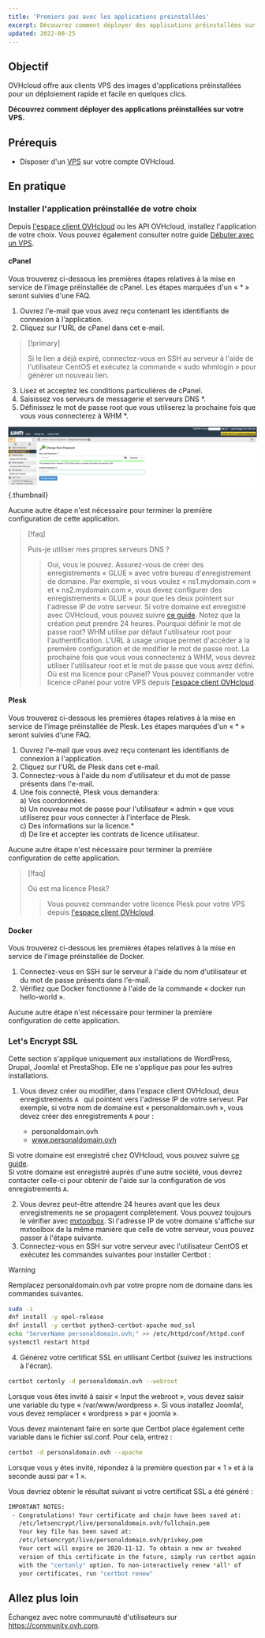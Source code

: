 ```yaml
---
title: 'Premiers pas avec les applications préinstallées'
excerpt: Découvrez comment déployer des applications préinstallées sur votre VPS
updated: 2022-08-25
---
```



## Objectif

OVHcloud offre aux clients VPS des images d'applications préinstallées pour un déploiement rapide et facile en quelques clics.

**Découvrez comment déployer des applications préinstallées sur votre VPS.**

## Prérequis

- Disposer d'un [VPS](https://www.ovhcloud.com/fr/vps/) sur votre compte OVHcloud.

## En pratique

### Installer l'application préinstallée de votre choix

Depuis [l'espace client OVHcloud](https://ca.ovh.com/auth/?action=gotomanager&from=https://www.ovh.com/ca/fr/&ovhSubsidiary=qc) ou les API OVHcloud, installez l'application de votre choix. Vous pouvez également consulter notre guide [Débuter avec un VPS](/pages/bare_metal_cloud/virtual_private_servers/starting_with_a_vps).

#### cPanel

Vous trouverez ci-dessous les premières étapes relatives à la mise en service de l'image préinstallée de cPanel. Les étapes marquées d'un « * » seront suivies d'une FAQ.

1. Ouvrez l'e-mail que vous avez reçu contenant les identifiants de connexion à l'application.
2. Cliquez sur l'URL de cPanel dans cet e-mail.

> [!primary]
>
> Si le lien a déjà expiré, connectez-vous en SSH au serveur à l'aide de l'utilisateur CentOS et exécutez la commande « sudo whmlogin » pour générer un nouveau lien. 
>

<ol start="3">
  <li>Lisez et acceptez les conditions particulières de cPanel.</li>
  <li>Saisissez vos serveurs de messagerie et serveurs DNS *.</li>
  <li>Définissez le mot de passe root que vous utiliserez la prochaine fois que vous vous connecterez à WHM *.</li>
</ol>

![horizon](images/change_root.png){.thumbnail}

Aucune autre étape n'est nécessaire pour terminer la première configuration de cette application.

> [!faq]
>
> Puis-je utiliser mes propres serveurs DNS ?
>> Oui, vous le pouvez. Assurez-vous de créer des enregistrements « GLUE » avec votre bureau d'enregistrement de domaine. Par exemple, si vous voulez « ns1.mydomain.com » et « ns2.mydomain.com », vous devez configurer des enregistrements « GLUE » pour que les deux pointent sur l'adresse IP de votre serveur. Si votre domaine est enregistré avec OVHcloud, vous pouvez suivre [ce guide](/pages/web_cloud/domains/glue_registry#etape-1-ajouter-les-enregistrements-glue). Notez que la création peut prendre 24 heures.
> Pourquoi définir le mot de passe root?
>> WHM utilise par défaut l'utilisateur root pour l'authentification. L'URL à usage unique permet d'accéder à la première configuration et de modifier le mot de passe root. La prochaine fois que vous vous connecterez à WHM, vous devrez utiliser l'utilisateur root et le mot de passe que vous avez défini.
> Où est ma licence pour cPanel?
>> Vous pouvez commander votre licence cPanel pour votre VPS depuis [l'espace client OVHcloud](https://ca.ovh.com/manager/dedicated/#/configuration/license/order).

#### Plesk

Vous trouverez ci-dessous les premières étapes relatives à la mise en service de l'image préinstallée de Plesk. Les étapes marquées d'un « * » seront suivies d'une FAQ.

1. Ouvrez l'e-mail que vous avez reçu contenant les identifiants de connexion à l'application.
2. Cliquez sur l'URL de Plesk dans cet e-mail.
3. Connectez-vous à l'aide du nom d'utilisateur et du mot de passe présents dans l'e-mail.
4. Une fois connecté, Plesk vous demandera:   
    a) Vos coordonnées.  
    b) Un nouveau mot de passe pour l'utilisateur « admin » que vous utiliserez pour vous connecter à l'interface de Plesk.  
    c) Des informations sur la licence.*  
    d) De lire et accepter les contrats de licence utilisateur.  

Aucune autre étape n'est nécessaire pour terminer la première configuration de cette application.

> [!faq]
>
> Où est ma licence Plesk?
>> Vous pouvez commander votre licence Plesk pour votre VPS depuis [l'espace client OVHcloud](https://ca.ovh.com/manager/dedicated/#/configuration/license/order).

#### Docker

Vous trouverez ci-dessous les premières étapes relatives à la mise en service de l'image préinstallée de Docker.

1. Connectez-vous en SSH sur le serveur à l'aide du nom d'utilisateur et du mot de passe présents dans l'e-mail.
2. Vérifiez que Docker fonctionne à l'aide de la commande « docker run hello-world ».

Aucune autre étape n'est nécessaire pour terminer la première configuration de cette application.

### Let's Encrypt SSL

Cette section s'applique uniquement aux installations de WordPress, Drupal, Joomla! et PrestaShop. Elle ne s'applique pas pour les autres installations.

1. Vous devez créer ou modifier, dans l'espace client OVHcloud, deux enregistrements `A `  qui pointent vers l'adresse IP de votre serveur. Par exemple, si votre nom de domaine est « personaldomain.ovh », vous devez créer des enregistrements `A` pour :  

    - personaldomain.ovh <br>
    - www.personaldomain.ovh <br>  

Si votre domaine est enregistré chez OVHcloud, vous pouvez suivre [ce guide](/pages/web_cloud/domains/dns_zone_edit).
<br>Si votre domaine est enregistré auprès d'une autre société, vous devrez contacter celle-ci pour obtenir de l'aide sur la configuration de vos enregistrements `A`.

<ol start="2">
  <li>Vous devrez peut-être attendre 24 heures avant que les deux enregistrements ne se propagent complètement. Vous pouvez toujours le vérifier avec <a href="https://mxtoolbox.com/DnsLookup.aspx">mxtoolbox</a>. Si l'adresse IP de votre domaine s'affiche sur mxtoolbox de la même manière que celle de votre serveur, vous pouvez passer à l'étape suivante.</li>

  <li>Connectez-vous en SSH sur votre serveur avec l'utilisateur CentOS et exécutez les commandes suivantes pour installer Certbot :</li>
</ol>

> [!warning]
>
> Remplacez personaldomain.ovh par votre propre nom de domaine dans les commandes suivantes.
>

```sh
sudo -i
dnf install -y epel-release
dnf install -y certbot python3-certbot-apache mod_ssl
echo "ServerName personaldomain.ovh;" >> /etc/httpd/conf/httpd.conf
systemctl restart httpd
```

<ol start="4">
  <li> Générez votre certificat SSL en utilisant Certbot (suivez les instructions à l'écran).</li>
</ol>

```sh
certbot certonly -d personaldomain.ovh --webroot
```

Lorsque vous êtes invité à saisir « Input the webroot », vous devez saisir une variable du type « /var/www/wordpress ». Si vous installez Joomla!, vous devez remplacer « wordpress » par « joomla ».

Vous devez maintenant faire en sorte que Certbot place également cette variable dans le fichier ssl.conf. Pour cela, entrez :

```sh
certbot -d personaldomain.ovh --apache
```

Lorsque vous y êtes invité, répondez à la première question par « 1 » et à la seconde aussi par « 1 ».

Vous devriez obtenir le résultat suivant si votre certificat SSL a été généré :

```sh
IMPORTANT NOTES:
 - Congratulations! Your certificate and chain have been saved at:
   /etc/letsencrypt/live/personaldomain.ovh/fullchain.pem
   Your key file has been saved at:
   /etc/letsencrypt/live/personaldomain.ovh/privkey.pem
   Your cert will expire on 2020-11-12. To obtain a new or tweaked
   version of this certificate in the future, simply run certbot again
   with the "certonly" option. To non-interactively renew *all* of
   your certificates, run "certbot renew"
```

## Allez plus loin

Échangez avec notre communauté d'utilisateurs sur <https://community.ovh.com>.
